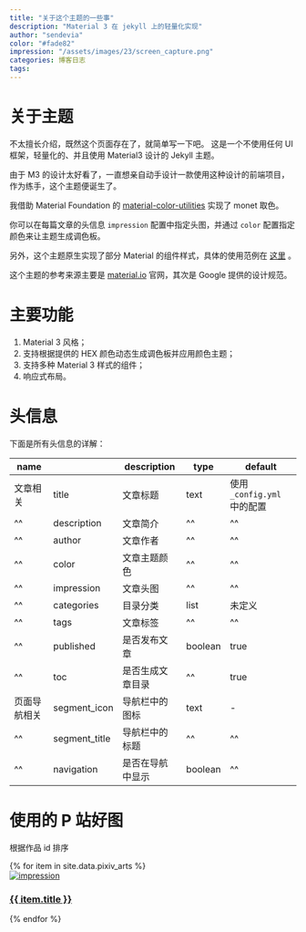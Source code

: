 ```yaml
---
title: "关于这个主题的一些事"
description: "Material 3 在 jekyll 上的轻量化实现"
author: "sendevia"
color: "#fade82"
impression: "/assets/images/23/screen_capture.png"
categories: 博客日志
tags:
---
```


# 关于主题

不太擅长介绍，既然这个页面存在了，就简单写一下吧。 这是一个不使用任何 UI 框架，轻量化的、并且使用 Material3 设计的 Jekyll 主题。

由于 M3 的设计太好看了，一直想亲自动手设计一款使用这种设计的前端项目，作为练手，这个主题便诞生了。

我借助 Material Foundation 的 [material-color-utilities](https://github.com/material-foundation/material-color-utilities) 实现了 monet 取色。

你可以在每篇文章的头信息 `impression` 配置中指定头图，并通过 `color` 配置指定颜色来让主题生成调色板。

另外，这个主题原生实现了部分 Material 的组件样式，具体的使用范例在 [这里](/posts/components.html) 。

这个主题的参考来源主要是 [material.io](https://material.io) 官网，其次是 Google 提供的设计规范。

# 主要功能

1. Material 3 风格；
2. 支持根据提供的 HEX 颜色动态生成调色板并应用颜色主题；
3. 支持多种 Material 3 样式的组件；
4. 响应式布局。

# 头信息

下面是所有头信息的详解：

| name                      || description      | type    | default                     |
| ---------- | ------------- | ---------------- | ------- | --------------------------- |
| 文章相关    | title         | 文章标题          | text    | 使用 `_config.yml` 中的配置  |
| ^^         | description   | 文章简介          | ^^      | ^^                          |
| ^^         | author        | 文章作者          | ^^      | ^^                          |
| ^^         | color         | 文章主题颜色       | ^^      | ^^                          |
| ^^         | impression    | 文章头图          | ^^      | ^^                          |
| ^^         | categories    | 目录分类          | list    | 未定义                       |
| ^^         | tags          | 文章标签          | ^^      | ^^                          |
| ^^         | published     | 是否发布文章       | boolean | true                        |
| ^^         | toc           | 是否生成文章目录   | ^^      | true                        |
| 页面导航相关 | segment_icon  | 导航栏中的图标    | text    | -                           |
| ^^         | segment_title | 导航栏中的标题     | ^^      | ^^                          |
| ^^         | navigation    | 是否在导航中显示   | boolean | ^^                          |

# 使用的 P 站好图

根据作品 id 排序

<div class="p-pixivgallery">
  {% for item in site.data.pixiv_arts %}
  <a href="https://pixiv.net/artworks/{{ item.id }}" style="width: 240px" target="_blank">
    <div class="c-card" spec="focus">
      <div class="c-card-impression">
        <img src="/assets/images/{{ item.id }}_p0.webp" alt="impression" />
      </div>
      <div class="c-card-supporting">
        <h3>{{ item.title }}</h3>
      </div>
    </div>
  </a>
  {% endfor %}
</div>
